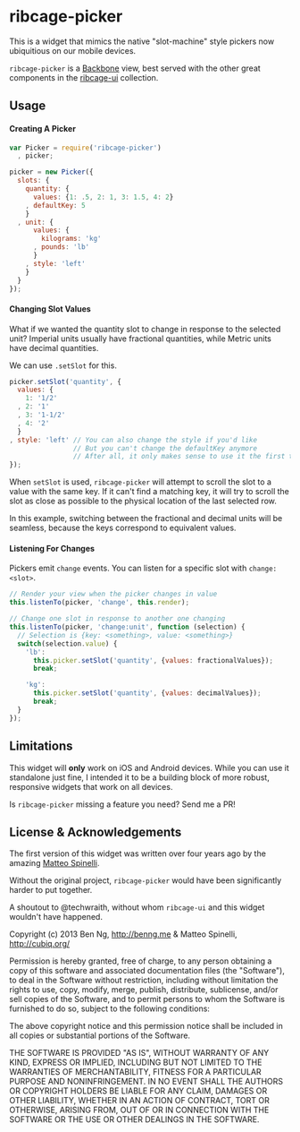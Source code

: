 ribcage-picker
==============

This is a widget that mimics the native "slot-machine" style pickers now ubiquitious on our mobile devices.

`ribcage-picker` is a [Backbone](http://backbonejs.org/) view, best served with the other great components in the [ribcage-ui](https://github.com/Techwraith/ribcage-ui) collection.

Usage
-----

#### Creating A Picker

```js
var Picker = require('ribcage-picker')
  , picker;

picker = new Picker({
  slots: {
    quantity: {
      values: {1: .5, 2: 1, 3: 1.5, 4: 2}
    , defaultKey: 5
    }
  , unit: {
      values: {
        kilograms: 'kg'
      , pounds: 'lb'
      }
    , style: 'left'
    }
  }
});
```

#### Changing Slot Values

What if we wanted the quantity slot to change in response to the selected unit? Imperial units usually have fractional quantities, while Metric units have decimal quantities.

We can use `.setSlot` for this.

```js
picker.setSlot('quantity', {
  values: {
    1: '1/2'
  , 2: '1'
  , 3: '1-1/2'
  , 4: '2'
  }
, style: 'left' // You can also change the style if you'd like
                // But you can't change the defaultKey anymore
                // After all, it only makes sense to use it the first time the picker is opened
});
```

When `setSlot` is used, `ribcage-picker` will attempt to scroll the slot to a value with the same key. If it can't find a matching key, it will try to scroll the slot as close as possible to the physical location of the last selected row.

In this example, switching between the fractional and decimal units will be seamless, because the keys correspond to equivalent values.

#### Listening For Changes

Pickers emit `change` events. You can listen for a specific slot with `change:<slot>`.

```js
// Render your view when the picker changes in value
this.listenTo(picker, 'change', this.render);

// Change one slot in response to another one changing
this.listenTo(picker, 'change:unit', function (selection) {
  // Selection is {key: <something>, value: <something>}
  switch(selection.value) {
    'lb':
      this.picker.setSlot('quantity', {values: fractionalValues});
      break;

    'kg':
      this.picker.setSlot('quantity', {values: decimalValues});
      break;
  }
});
```

Limitations
-----------

This widget will **only** work on iOS and Android devices. While you can use it standalone just fine, I intended it to be a building block of more robust, responsive widgets that work on all devices.

Is `ribcage-picker` missing a feature you need? Send me a PR!

License & Acknowledgements
--------------------------

The first version of this widget was written over four years ago by the amazing [Matteo Spinelli](http://cubiq.org/spinning-wheel-on-webkit-for-iphone-ipod-touch).

Without the original project, `ribcage-picker` would have been significantly harder to put together.

A shoutout to @techwraith, without whom `ribcage-ui` and this widget wouldn't have happened.


Copyright (c) 2013 Ben Ng, http://benng.me & Matteo Spinelli, http://cubiq.org/

Permission is hereby granted, free of charge, to any person
obtaining a copy of this software and associated documentation
files (the "Software"), to deal in the Software without
restriction, including without limitation the rights to use,
copy, modify, merge, publish, distribute, sublicense, and/or sell
copies of the Software, and to permit persons to whom the
Software is furnished to do so, subject to the following
conditions:

The above copyright notice and this permission notice shall be
included in all copies or substantial portions of the Software.

THE SOFTWARE IS PROVIDED "AS IS", WITHOUT WARRANTY OF ANY KIND,
EXPRESS OR IMPLIED, INCLUDING BUT NOT LIMITED TO THE WARRANTIES
OF MERCHANTABILITY, FITNESS FOR A PARTICULAR PURPOSE AND
NONINFRINGEMENT. IN NO EVENT SHALL THE AUTHORS OR COPYRIGHT
HOLDERS BE LIABLE FOR ANY CLAIM, DAMAGES OR OTHER LIABILITY,
WHETHER IN AN ACTION OF CONTRACT, TORT OR OTHERWISE, ARISING
FROM, OUT OF OR IN CONNECTION WITH THE SOFTWARE OR THE USE OR
OTHER DEALINGS IN THE SOFTWARE.
